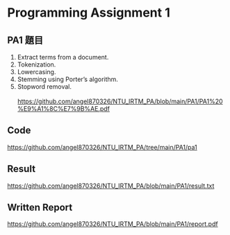 # Programming Assignment 1

## PA1 題目

1. Extract terms from a document.
2. Tokenization.
3. Lowercasing.
4. Stemming using Porter’s algorithm.
5. Stopword removal.
<br/> <br/>
https://github.com/angel870326/NTU_IRTM_PA/blob/main/PA1/PA1%20%E9%A1%8C%E7%9B%AE.pdf

## Code
https://github.com/angel870326/NTU_IRTM_PA/tree/main/PA1/pa1

## Result
https://github.com/angel870326/NTU_IRTM_PA/blob/main/PA1/result.txt

## Written Report
https://github.com/angel870326/NTU_IRTM_PA/blob/main/PA1/report.pdf

